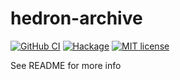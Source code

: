 # hedron-archive

[![GitHub CI](https://github.com/PPKFS/hedron-archive/workflows/CI/badge.svg)](https://github.com/PPKFS/hedron-archive/actions)
[![Hackage](https://img.shields.io/hackage/v/hedron-archive.svg?logo=haskell)](https://hackage.haskell.org/package/hedron-archive)
[![MIT license](https://img.shields.io/badge/license-MIT-blue.svg)](LICENSE)

See README for more info
